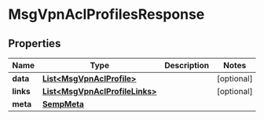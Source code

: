
# MsgVpnAclProfilesResponse

## Properties
Name | Type | Description | Notes
------------ | ------------- | ------------- | -------------
**data** | [**List&lt;MsgVpnAclProfile&gt;**](MsgVpnAclProfile.md) |  |  [optional]
**links** | [**List&lt;MsgVpnAclProfileLinks&gt;**](MsgVpnAclProfileLinks.md) |  |  [optional]
**meta** | [**SempMeta**](SempMeta.md) |  | 



